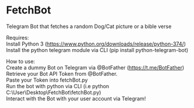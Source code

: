 # FetchBot
 Telegram Bot that fetches a random Dog/Cat picture or a bible verse

Requires: <br/>
Install Python 3 (https://www.python.org/downloads/release/python-374/)<br/>
Install the python telegram module via CLI (pip install python-telegram-bot)<br/>

How to use:<br/>
Create a dummy Bot on Telegram via @BotFather (https://t.me/BotFather)<br/>
Retrieve your Bot API Token from @BotFather.<br/>
Paste your Token into fetchBot.py<br/>
Run the bot with python via CLI (i.e python C:\User\Desktop\FetchBot\fetchBot.py)<br/>
Interact with the Bot with your user account via Telegram!<br/>
